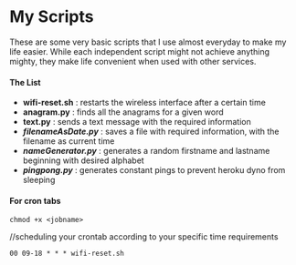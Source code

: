 # My Scripts

These are some very basic scripts that I use almost everyday to make my life easier. While each independent script might not achieve anything mighty, they make life convenient when used with other services.

#### The List

* **wifi-reset.sh** : restarts the wireless interface after a certain time
* **anagram.py** : finds all the anagrams for a given word
* **text.py** : sends a text message with the required information
* ***filenameAsDate.py*** : saves a file with required information, with the filename as current time
* ***nameGenerator.py*** : generates a random firstname and lastname beginning with desired alphabet
* ***pingpong.py*** : generates constant pings to prevent heroku dyno from sleeping

#### For cron tabs

 `chmod +x <jobname>`
 
 //scheduling your crontab according to your specific time requirements
 
  `00 09-18 * * * wifi-reset.sh`



